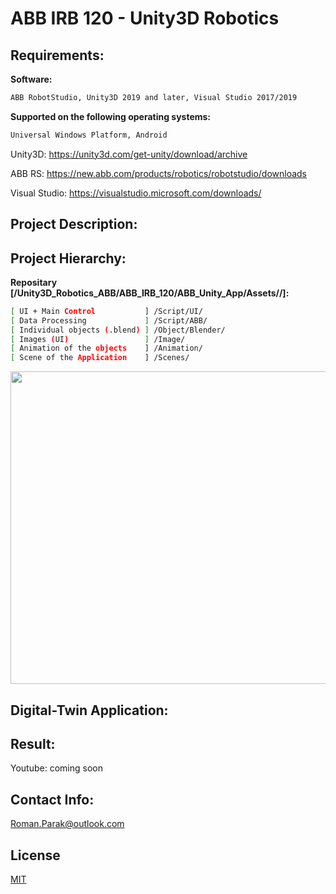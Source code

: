 # ABB IRB 120 - Unity3D Robotics

## Requirements:

**Software:**
```bash
ABB RobotStudio, Unity3D 2019 and later, Visual Studio 2017/2019
```

**Supported on the following operating systems:**
```bash
Universal Windows Platform, Android
```

Unity3D: https://unity3d.com/get-unity/download/archive

ABB RS: https://new.abb.com/products/robotics/robotstudio/downloads

Visual Studio: https://visualstudio.microsoft.com/downloads/

## Project Description:

## Project Hierarchy:

**Repositary [/Unity3D_Robotics_ABB/ABB_IRB_120/ABB_Unity_App/Assets//]:**
```bash
[ UI + Main Control           ] /Script/UI/
[ Data Processing             ] /Script/ABB/
[ Individual objects (.blend) ] /Object/Blender/
[ Images (UI)                 ] /Image/
[ Animation of the objects    ] /Animation/
[ Scene of the Application    ] /Scenes/
```

<p align="center">
<img src="https://github.com/rparak/Unity3D_Robotics_ABB/blob/main/images/abb_h.PNG" width="800" height="500">
</p>

## Digital-Twin Application:

## Result:

Youtube: coming soon

## Contact Info:
Roman.Parak@outlook.com

## License
[MIT](https://choosealicense.com/licenses/mit/)

